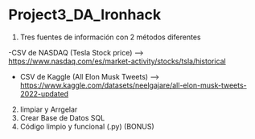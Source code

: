 # Project3_DA_Ironhack


1. Tres fuentes de información con 2 métodos diferentes


-CSV de NASDAQ (Tesla Stock price) --> https://www.nasdaq.com/es/market-activity/stocks/tsla/historical
- CSV de Kaggle (All Elon Musk Tweets)  --> https://www.kaggle.com/datasets/neelgajare/all-elon-musk-tweets-2022-updated





2. limpiar y Arrgelar
3. Crear Base de Datos SQL
4. Código limpio y funcional (.py) (BONUS)
